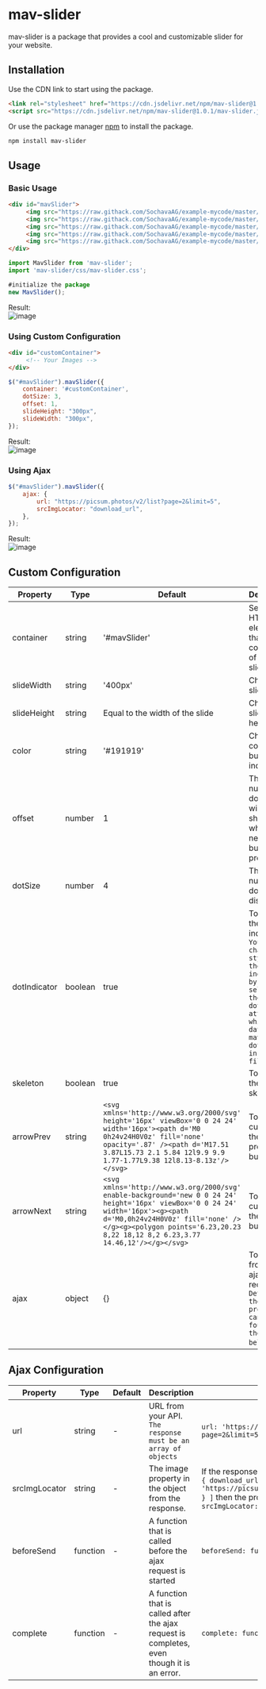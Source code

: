 # mav-slider

mav-slider is a package that provides a cool and customizable slider for your website.

## Installation

Use the CDN link to start using the package.

```html
<link rel="stylesheet" href="https://cdn.jsdelivr.net/npm/mav-slider@1.0.1/css/mav-slider.css">
<script src="https://cdn.jsdelivr.net/npm/mav-slider@1.0.1/mav-slider.js"></script>
```

Or use the package manager [npm](https://www.npmjs.com/package/mav-slider) to install the package.

```bash
npm install mav-slider
```

## Usage

### Basic Usage

```html
<div id="mavSlider">
     <img src="https://raw.githack.com/SochavaAG/example-mycode/master/pens/1_images/img-1098x549-15.jpg" alt=""/>
     <img src="https://raw.githack.com/SochavaAG/example-mycode/master/pens/1_images/img-1098x549-5.jpg" alt="" />
     <img src="https://raw.githack.com/SochavaAG/example-mycode/master/pens/1_images/img-1098x549-1.jpg" alt=""/>
     <img src="https://raw.githack.com/SochavaAG/example-mycode/master/pens/1_images/img-1098x549-10.jpg" alt=""/>
     <img src="https://raw.githack.com/SochavaAG/example-mycode/master/pens/1_images/img-1098x549-4.jpg" alt=""/>
</div>
```

```javascript
import MavSlider from 'mav-slider';
import 'mav-slider/css/mav-slider.css';

#initialize the package
new MavSlider();
```
Result: <br>
![image](https://user-images.githubusercontent.com/81004830/202831165-b10db9e7-dcea-4a7b-be83-8cac4283cb78.png)

### Using Custom Configuration

```html
<div id="customContainer">
     <!-- Your Images -->
</div>
```

```javascript
$("#mavSlider").mavSlider({
    container: '#customContainer',
    dotSize: 3,
    offset: 1,
    slideHeight: "300px",
    slideWidth: "300px",
});
```
Result: <br>
![image](https://user-images.githubusercontent.com/81004830/202831189-8b4df263-9b79-4cd2-b31a-e6cc41b1512f.png)

### Using Ajax

```javascript
$("#mavSlider").mavSlider({
    ajax: {
        url: "https://picsum.photos/v2/list?page=2&limit=5",
        srcImgLocator: "download_url",
    },
});
```
Result: <br>
![image](https://user-images.githubusercontent.com/81004830/202831152-d4fdbc88-5770-4675-a002-cb4f171d6de7.png)

## Custom Configuration

| Property | Type | Default | Description | Example |
| --- | --- | --- | --- | --- |
| container | string | '#mavSlider' | Select the HTML element that is the container of your slider. | `container: '#customContainer'` |
| slideWidth | string | '400px' | Change the slide width. | `slideWidth: '300px'` |
| slideHeight | string | Equal to the width of the slide | Change the slide height. | `slideHeight: '250px'` |
| color | string | '#191919' | Change the color of buttons and indicators. | `color: '#0F3754'` |
| offset | number | 1 | The number of dots that will be shifted when the next/prev button is pressed. | `offset: 2` |
| dotSize | number | 4 | The number of dots displayed. | `dotSize: 5` |
| dotIndicator | boolean | true | To display the dot indicator. `You can change the style of the dot indicator by selecting the active dot attribute which is data-mavslider-dot-active in your CSS file.` | `dotIndicator: false` |
| skeleton | boolean | true | To display the loading skeleton. | `skeleton: false` |
| arrowPrev | string | `<svg xmlns='http://www.w3.org/2000/svg' height='16px' viewBox='0 0 24 24' width='16px'><path d='M0 0h24v24H0V0z' fill='none' opacity='.87' /><path d='M17.51 3.87L15.73 2.1 5.84 12l9.9 9.9 1.77-1.77L9.38 12l8.13-8.13z'/></svg>` | To customize the previous button. | `arrowPrev: '&#171;'` |
| arrowNext | string | `<svg xmlns='http://www.w3.org/2000/svg' enable-background='new 0 0 24 24' height='16px' viewBox='0 0 24 24' width='16px'><g><path d='M0,0h24v24H0V0z' fill='none' /></g><g><polygon points='6.23,20.23 8,22 18,12 8,2 6.23,3.77 14.46,12'/></g></svg>` | To customize the next button. | `arrowNext: '&#187;'` |
| ajax | object | {} | To get data from an ajax request. `Details of the ajax property can be found in the table below`. | `ajax: { url 'https://picsum.photos/v2/list?page=2&limit=5', srcImgLocator: 'download_url' }` |

## Ajax Configuration

| Property | Type | Default | Description | Example |
| --- | --- | --- | --- | --- |
| url | string | - | URL from your API. `The response must be an array of objects` | `url: 'https://picsum.photos/v2/list?page=2&limit=5'` |
| srcImgLocator | string | - | The image property in the object from the response. | If the response from your API is like this `[ { download_url: 'https://picsum.photos/id/8/5000/3333' } ]` then the property will be `srcImgLocator: 'download_url'` |
| beforeSend | function | - | A function that is called before the ajax request is started | `beforeSend: function() { //Your Code }` |
| complete | function | - | A function that is called after the ajax request is completes, even though it is an error. | `complete: function() { //Your Code }` |
